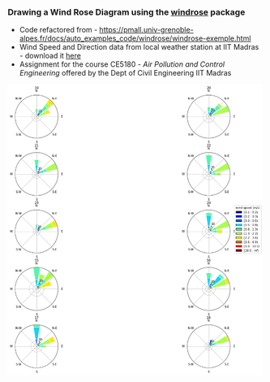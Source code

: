### Drawing a Wind Rose Diagram using the [windrose](https://github.com/python-windrose/windrose) package
* Code refactored from - https://pmall.univ-grenoble-alpes.fr/docs/auto_examples_code/windrose/windrose-exemple.html
* Wind Speed and Direction data from local weather station at IIT Madras - download it [here](https://github.com/pHequals7/Enivronmental_and_GIS/raw/master/wind_rose_diagram/WindData_15-24jan2019.xlsx)
* Assignment for the course CE5180 - _Air Pollution and Control Engineering_ offered by the Dept of Civil Engineering IIT Madras

![](https://github.com/pHequals7/Enivronmental_and_GIS/blob/master/wind_rose_diagram/windrose2.png)
